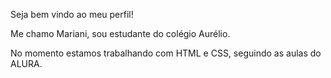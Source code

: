 Seja bem vindo ao meu perfil!  
                                                     
Me chamo Mariani, sou estudante do colégio Aurélio.

No momento estamos trabalhando com HTML e CSS, seguindo as aulas do ALURA.
